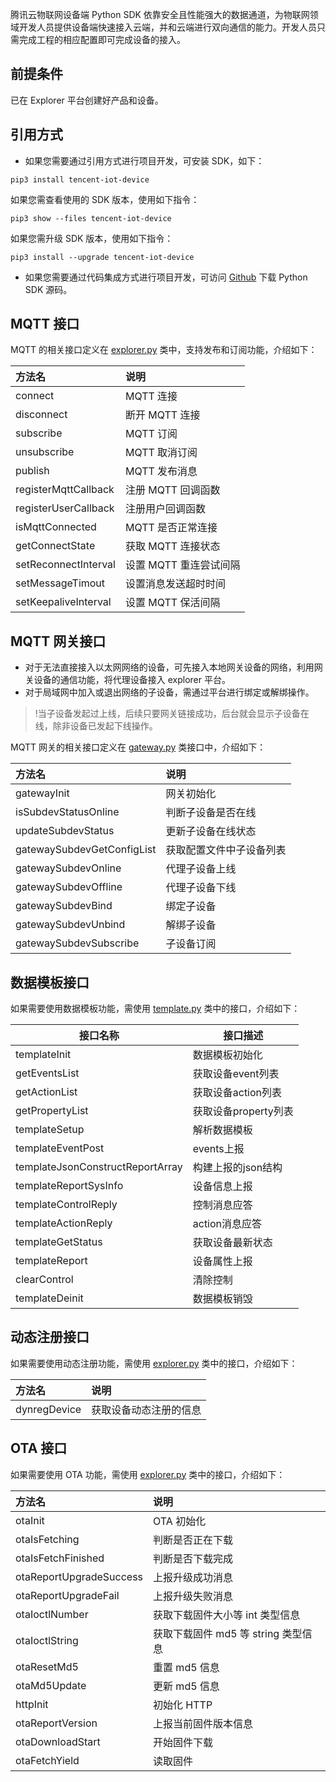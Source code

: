 腾讯云物联网设备端 Python SDK 依靠安全且性能强大的数据通道，为物联网领域开发人员提供设备端快速接入云端，并和云端进行双向通信的能力。开发人员只需完成工程的相应配置即可完成设备的接入。

## 前提条件

已在 Explorer 平台创建好产品和设备。
## 引用方式

- 如果您需要通过引用方式进行项目开发，可安装 SDK，如下：
```
pip3 install tencent-iot-device
```
如果您需查看使用的 SDK 版本，使用如下指令：
```
pip3 show --files tencent-iot-device
```
如果您需升级 SDK 版本，使用如下指令：
```
pip3 install --upgrade tencent-iot-device
```
- 如果您需要通过代码集成方式进行项目开发，可访问 [Github](https://github.com/tencentyun/iot-device-python) 下载 Python SDK 源码。

## MQTT 接口

MQTT 的相关接口定义在 [explorer.py](https://github.com/tencentyun/iot-device-python/blob/master/explorer/explorer.py) 类中，支持发布和订阅功能，介绍如下：

| 方法名               | 说明                   |
| :------------------- | :--------------------- |
| connect              | MQTT 连接              |
| disconnect           | 断开 MQTT 连接         |
| subscribe            | MQTT 订阅              |
| unsubscribe          | MQTT 取消订阅          |
| publish              | MQTT 发布消息          |
| registerMqttCallback | 注册 MQTT 回调函数     |
| registerUserCallback | 注册用户回调函数       |
| isMqttConnected      | MQTT 是否正常连接      |
| getConnectState      | 获取 MQTT 连接状态     |
| setReconnectInterval | 设置 MQTT 重连尝试间隔 |
| setMessageTimout     | 设置消息发送超时时间   |
| setKeepaliveInterval | 设置 MQTT 保活间隔     |

## MQTT 网关接口

- 对于无法直接接入以太网网络的设备，可先接入本地网关设备的网络，利用网关设备的通信功能，将代理设备接入 explorer 平台。
- 对于局域网中加入或退出网络的子设备，需通过平台进行绑定或解绑操作。

> !当子设备发起过上线，后续只要网关链接成功，后台就会显示子设备在线，除非设备已发起下线操作。

MQTT 网关的相关接口定义在 [gateway.py](https://github.com/tencentyun/iot-device-python/blob/master/explorer/services/gateway/gateway.py) 类接口中，介绍如下：

| 方法名                     | 说明                     |
| :------------------------- | :----------------------- |
| gatewayInit                | 网关初始化               |
| isSubdevStatusOnline       | 判断子设备是否在线       |
| updateSubdevStatus         | 更新子设备在线状态       |
| gatewaySubdevGetConfigList | 获取配置文件中子设备列表 |
| gatewaySubdevOnline        | 代理子设备上线           |
| gatewaySubdevOffline       | 代理子设备下线           |
| gatewaySubdevBind          | 绑定子设备               |
| gatewaySubdevUnbind        | 解绑子设备               |
| gatewaySubdevSubscribe     | 子设备订阅               |

## 数据模板接口

如果需要使用数据模板功能，需使用 [template.py](https://github.com/tencentyun/iot-device-python/blob/master/explorer/sample/template/example_template.py) 类中的接口，介绍如下：

| 接口名称                         | 接口描述             |
| -------------------------------- | -------------------- |
| templateInit                     | 数据模板初始化       |
| getEventsList                    | 获取设备event列表    |
| getActionList                    | 获取设备action列表   |
| getPropertyList                  | 获取设备property列表 |
| templateSetup                    | 解析数据模板         |
| templateEventPost                | events上报           |
| templateJsonConstructReportArray | 构建上报的json结构   |
| templateReportSysInfo            | 设备信息上报         |
| templateControlReply             | 控制消息应答         |
| templateActionReply              | action消息应答       |
| templateGetStatus                | 获取设备最新状态     |
| templateReport                   | 设备属性上报         |
| clearControl                     | 清除控制             |
| templateDeinit                   | 数据模板销毁         |



## 动态注册接口

如果需要使用动态注册功能，需使用 [explorer.py](https://github.com/tencentyun/iot-device-python/blob/master/explorer/explorer.py) 类中的接口，介绍如下：

| 方法名       | 说明                   |
| :----------- | :--------------------- |
| dynregDevice | 获取设备动态注册的信息 |

## OTA 接口

如果需要使用 OTA 功能，需使用 [explorer.py](https://github.com/tencentyun/iot-device-python/blob/master/explorer/explorer.py) 类中的接口，介绍如下：

| 方法名                  | 说明                                |
| :---------------------- | :---------------------------------- |
| otaInit                 | OTA 初始化                          |
| otaIsFetching           | 判断是否正在下载                    |
| otaIsFetchFinished      | 判断是否下载完成                    |
| otaReportUpgradeSuccess | 上报升级成功消息                    |
| otaReportUpgradeFail    | 上报升级失败消息                    |
| otaIoctlNumber          | 获取下载固件大小等 int 类型信息     |
| otaIoctlString          | 获取下载固件 md5 等 string 类型信息 |
| otaResetMd5             | 重置 md5 信息                       |
| otaMd5Update            | 更新 md5 信息                       |
| httpInit                | 初始化 HTTP                         |
| otaReportVersion        | 上报当前固件版本信息                |
| otaDownloadStart        | 开始固件下载                        |
| otaFetchYield           | 读取固件                            |
